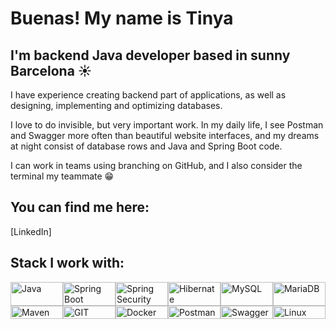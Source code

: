 # Buenas! My name is Tinya
## I'm backend Java developer based in sunny Barcelona ☀️

I have experience creating backend part of applications, as well as designing, implementing and optimizing databases. 

I love to do invisible, but very important work. In my daily life, I see Postman and Swagger more often than beautiful website interfaces, and my dreams at night consist of database rows and Java and Spring Boot code. 

I can work in teams using branching on GitHub, and I also consider the terminal my teammate 😁

## You can find me here:
[LinkedIn]

## Stack I work with:
<div style="display: flex; flex-wrap: wrap;">
  <div style="flex: 0 0 16.666%; max-width: 16.666%;">
    <img src="https://static-00.iconduck.com/assets.00/java-original-wordmark-icon-276x512-bacgskru.png" alt="Java" width="100%">
  </div>
  <div style="flex: 0 0 16.666%; max-width: 16.666%;">
    <img src="https://upload.wikimedia.org/wikipedia/commons/thumb/4/44/Spring_Framework_Logo_2018.svg/1200px-Spring_Framework_Logo_2018.svg.png" alt="Spring Boot" width="100%">
  </div>
  <div style="flex: 0 0 16.666%; max-width: 16.666%;">
    <img src="https://www.dariawan.com/media/images/tech-spring-security.width-400.png" alt="Spring Security" width="100%">
  </div>
  <div style="flex: 0 0 16.666%; max-width: 16.666%;">
    <img src="https://cdn.icon-icons.com/icons2/2699/PNG/512/hibernate_logo_icon_169034.png" alt="Hibernate" width="100%">
  </div>
  <div style="flex: 0 0 16.666%; max-width: 16.666%;">
    <img src="https://upload.wikimedia.org/wikipedia/labs/8/8e/Mysql_logo.png" alt="MySQL" width="100%">
  </div>
  <div style="flex: 0 0 16.666%; max-width: 16.666%;">
    <img src="https://upload.wikimedia.org/wikipedia/commons/thumb/c/ca/MariaDB_colour_logo.svg/2560px-MariaDB_colour_logo.svg.png" alt="MariaDB" width="100%">
  </div>
  <div style="flex: 0 0 16.666%; max-width: 16.666%;">
    <img src="https://res.cloudinary.com/practicaldev/image/fetch/s--1KIy2_Nb--/c_limit%2Cf_auto%2Cfl_progressive%2Cq_auto%2Cw_880/https://cdn-images-1.medium.com/max/2400/1%2AH-IQgGmDCiOcjRsFe7TzdA.png" alt="Maven" width="100%">
  </div>
  <div style="flex: 0 0 16.666%; max-width: 16.666%;">
    <img src="https://git-scm.com/images/logos/downloads/Git-Logo-2Color.png" alt="GIT" width="100%">
  </div>
  <div style="flex: 0 0 16.666%; max-width: 16.666%;">
    <img src="https://1000logos.net/wp-content/uploads/2021/11/Docker-Logo.png" alt="Docker" width="100%">
  </div>
  <div style="flex: 0 0 16.666%; max-width: 16.666%;">
    <img src="https://upload.wikimedia.org/wikipedia/commons/c/c2/Postman_%28software%29.png" alt="Postman" width="100%">
  </div>
  <div style="flex: 0 0 16.666%; max-width: 16.666%;">
    <img src="https://miro.medium.com/v2/resize:fit:818/1*zc-LgogGtr7fFHF9e1M8wA.png" alt="Swagger" width="100%">
  </div>
  <div style="flex: 0 0 16.666%; max-width: 16.666%;">
    <img src="https://www.freeiconspng.com/thumbs/linux-icon/linux-icon-19.png" alt="Linux" width="100%">
  </div>
</div>
</table>
